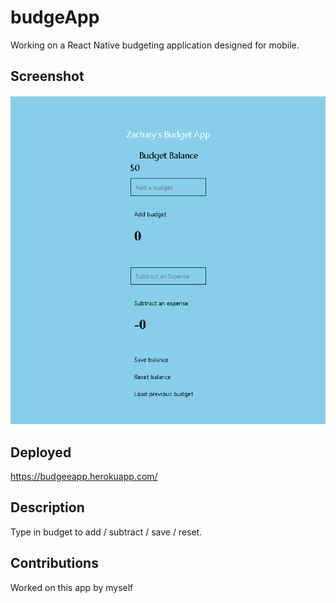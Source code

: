 # budgeApp
Working on a React Native budgeting application designed for mobile.
## Screenshot
![Screenshot](./assets/budgeappphoto.png)
## Deployed
https://budgeeapp.herokuapp.com/
## Description
Type in budget to add / subtract / save / reset.
## Contributions
Worked on this app by myself

